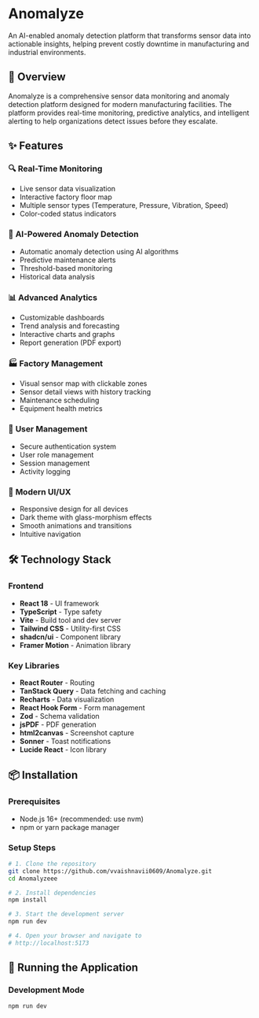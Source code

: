 # Anomalyze

An AI-enabled anomaly detection platform that transforms sensor data into actionable insights, helping prevent costly downtime in manufacturing and industrial environments.


## 🚀 Overview

Anomalyze is a comprehensive sensor data monitoring and anomaly detection platform designed for modern manufacturing facilities. The platform provides real-time monitoring, predictive analytics, and intelligent alerting to help organizations detect issues before they escalate.

## ✨ Features

### 🔍 **Real-Time Monitoring**
- Live sensor data visualization
- Interactive factory floor map
- Multiple sensor types (Temperature, Pressure, Vibration, Speed)
- Color-coded status indicators

### 🤖 **AI-Powered Anomaly Detection**
- Automatic anomaly detection using AI algorithms
- Predictive maintenance alerts
- Threshold-based monitoring
- Historical data analysis

### 📊 **Advanced Analytics**
- Customizable dashboards
- Trend analysis and forecasting
- Interactive charts and graphs
- Report generation (PDF export)

### 🏭 **Factory Management**
- Visual sensor map with clickable zones
- Sensor detail views with history tracking
- Maintenance scheduling
- Equipment health metrics

### 🔐 **User Management**
- Secure authentication system
- User role management
- Session management
- Activity logging

### 📱 **Modern UI/UX**
- Responsive design for all devices
- Dark theme with glass-morphism effects
- Smooth animations and transitions
- Intuitive navigation

## 🛠️ Technology Stack

### Frontend
- **React 18** - UI framework
- **TypeScript** - Type safety
- **Vite** - Build tool and dev server
- **Tailwind CSS** - Utility-first CSS
- **shadcn/ui** - Component library
- **Framer Motion** - Animation library

### Key Libraries
- **React Router** - Routing
- **TanStack Query** - Data fetching and caching
- **Recharts** - Data visualization
- **React Hook Form** - Form management
- **Zod** - Schema validation
- **jsPDF** - PDF generation
- **html2canvas** - Screenshot capture
- **Sonner** - Toast notifications
- **Lucide React** - Icon library

## 📦 Installation

### Prerequisites
- Node.js 16+ (recommended: use nvm)
- npm or yarn package manager

### Setup Steps

```bash
# 1. Clone the repository
git clone https://github.com/vvaishnavii0609/Anomalyze.git
cd Anomalyzeee

# 2. Install dependencies
npm install

# 3. Start the development server
npm run dev

# 4. Open your browser and navigate to
# http://localhost:5173
```

## 🏃 Running the Application

### Development Mode
```bash
npm run dev
```


```


```






